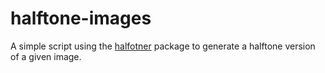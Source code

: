 # halftone-images

A simple script using the [halfotner](https://github.com/cmarcum/halftoner) package to generate a halftone version of a given image.
